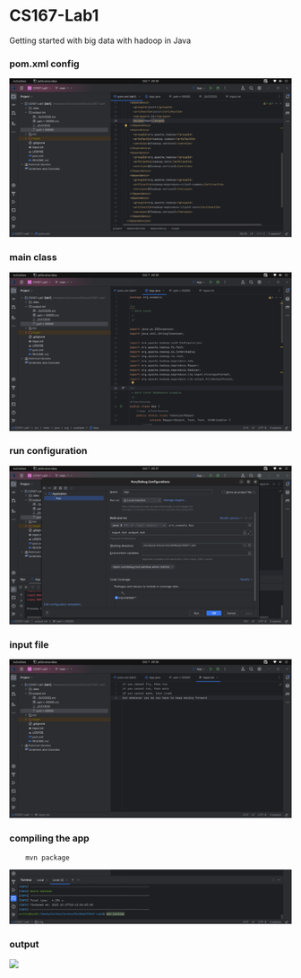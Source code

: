 # CS167-Lab1
Getting started with big data with hadoop in Java

### pom.xml config
![](img/pom_config.png)

### main class
![](img/main_class.png)

### run configuration
![](./img/run_configuration.png)

### input file
![](img/input_file.png)

### compiling the app
```shell
    mvn package
   ```
![](img/mvn.png)

### output
![](img/)